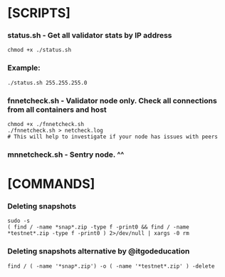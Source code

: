 # [SCRIPTS] 

### status.sh - Get all validator stats by IP address
```
chmod +x ./status.sh
```
### Example:
```
./status.sh 255.255.255.0
```
### fnnetcheck.sh - Validator node only. Check all connections from all containers and host
```
chmod +x ./fnnetcheck.sh
./fnnetcheck.sh > netcheck.log
# This will help to investigate if your node has issues with peers
```
### mnnetcheck.sh - Sentry node. ^^


# [COMMANDS]

### Deleting snapshots
```
sudo -s
( find / -name *snap*.zip -type f -print0 && find / -name *testnet*.zip -type f -print0 ) 2>/dev/null | xargs -0 rm
```
### Deleting snapshots alternative by @itgodeducation
```
find / ( -name '*snap*.zip') -o ( -name '*testnet*.zip' ) -delete
```
